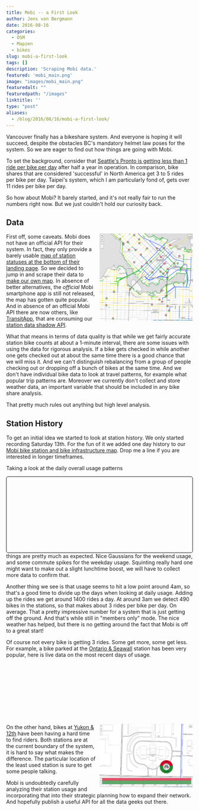 ```yaml
---
title: Mobi -- a First Look
author: Jens von Bergmann
date: 2016-08-16
categories:
  - OSM
  - Mapzen
  - bikes
slug: mobi-a-first-look
tags: []
description: 'Scraping Mobi data.'
featured: 'mobi_main.png'
image: "images/mobi_main.png"
featuredalt: ""
featuredpath: "/images"
linktitle: ''
type: "post"
aliases:
  - /blog/2016/08/16/mobi-a-first-look/
---
```




Vancouver finally has a bikeshare system. And everyone is hoping it will succeed, despite the obstacles BC's mandatory
helmet law poses for the system. So we are eager to find out how things are going with Mobi.
  
To set the background, consider that
[Seattle's Pronto is getting less than 1 ride per bike per day](http://www.seattlemet.com/articles/2016/3/21/the-rise-and-fall-and-possible-rise-again-of-pronto)
after half a year in operation. In comparison, bike shares that are considered 'successful' in North America get 3 to 5
rides per bike per day. Taipei's system, which I am particularly fond of, gets over 11 rides per bike per day.

So how about Mobi? It barely started, and it's not really fair to run the numbers right now. But we just couldn't hold
our curiosity back.

<!-- more -->
## Data
<a href="http://mountainmath.ca/mobi#14.287582005629245/49.2742/-123.1277" target="_blank"><img  src="images/mobi_main.png"  style="width:50%;float:right;margin-left:10px;"></a>
First off, some caveats. Mobi does not have an official API for their system. In fact, they only provide a barely usable
[map of station statuses at the bottom of their landing page](https://www.mobibikes.ca). So we decided to
jump in and scrape their data to [make our own map](http://doodles.mountainmath.ca/blog/2016/07/26/bike-share-map/). In
absence of better alternatives, the *official* Mobi smartphone app is still not released, the map has gotten quite popular.
And in absence of an official Mobi API there are now others, like [TransitApp](http://transitapp.com/), that are consuming our
[station data shadow API](http://mountainmath.ca/mobi/stations).

What that means in terms of data quality is that while we get fairly accurate station bike counts at about a 1-minute
interval, there are some issues with using the data for rigorous analysis. If a bike gets checked in while another one
gets checked out at about the same time there is a good chance that we will miss it. And we can't distinguish rebalancing
from a group of people checking out or dropping off a bunch of bikes at the same time. And we don't have individual bike
data to look at travel patterns, for example what popular trip patterns are. Moreover we currently don't collect and store
weather data, an important variable that should be included in any bike share analysis.

That pretty much rules out anything but high level analysis.

## Station History
To get an initial idea we started to look at station history. We only started recording Saturday 13th. For the fun of it
we added one day history to our [Mobi bike station and bike infrastructure map](https://mountainmath.ca/mobi). Drop me
a line if you are interested in longer timeframes. 

Taking a look at the daily overall usage patterns
<div style="padding:2px;border: 1px solid black;border-radius:5px;">
<div id="graph_mobi_hourly" style="height:200px;max-width:640px;" data-url="/data/mobi_hourly.json"></div>
</div>
things are pretty much as expected. Nice Gaussians for the weekend usage, and some commute spikes for the weekday usage.
Squinting really hard one might want to make out a slight lunchtime boost, we will have to collect more data to confirm
that.

Another thing we see is that usage seems to hit a low point around 4am, so that's a good time to divide up the days when
looking at daily usage. Adding up the rides we get around 1400 rides a day. At around 3am we detect 490 bikes in the
stations, so that makes about 3 rides per bike per day. On average. That a pretty impressive number for a system that is
just getting off the ground. And that's while still in "members only" mode. The nice weather has helped, but there is no
getting around the fact that Mobi is off to a great start!
 

Of course not every bike is getting 3 rides. Some get more, some get less. For example, a bike parked at the
[Ontario & Seawall](http://mountainmath.ca/mobi#17/49.27147/-123.10407) station has been very popular, here is live data
on the most recent days of usage.
 <div id="station_graph_os" style="height:150px;"></div>

<a href="http://mountainmath.ca/mobi#19/49.26084/-123.11418" target="_blank"><img  src="images/yukon_12.png"  style="width:50%;float:right;margin-left:10px;"></a>
On the other hand, bikes at [Yukon & 12th](http://mountainmath.ca/mobi#19/49.26084/-123.11418) have been having a hard
time to find riders. Both stations are at the
current boundary of the system, it is hard to say what makes the difference. The particular location of the least used
station is sure to get some people talking.


Mobi is undoubtedly carefully
analyzing their station usage and incorporating that into their strategic planning how to expand their network. And
hopefully publish a useful API for all the data geeks out there.


<script src="//d3js.org/d3.v3.min.js" charset="utf-8"></script>
<script src="/lib/jquery.min.js" charset="utf-8"></script>
<script>

function graphBikeStation(selector,station_id){
  var outerHeight=$(selector).height(),
      outerWidth=$($(selector)[0].parentNode).width();
  var margin = {top: 20, right: 20, bottom: 30, left: 50},
      width = outerWidth - margin.left - margin.right,
      height = outerHeight - margin.top - margin.bottom;

  var formatDate = d3.time.format("%X");
  var x = d3.time.scale()
      .range([0, width]);

  var y = d3.scale.linear()
      .range([height, 0]);

  var xAxis = d3.svg.axis().scale(x).orient('bottom');

  var yAxis = d3.svg.axis().scale(y).orient('left').ticks(5);

  var line = d3.svg.line()
      .x(function(d) { return x(d.created_at); })
      .y(function(d) { return y(d.available_bikes); })
      .interpolate('step-after');
  var bikeArea = d3.svg.area()
      .x(function(d, i) { return x(d.created_at); })
      .y0(function(d) { return y(d.available_bikes); })
      .y1(function(d) { return height; })
      .interpolate('step-after');
  var dockArea = d3.svg.area()
      .x(function(d, i) { return x(d.created_at); })
      .y0(function(d) { return 0; })
      .y1(function(d) { return y(d.available_bikes); })
      .interpolate('step-after');


  var svg = d3.select(selector).append("svg")
      .attr("width", width + margin.left + margin.right)
      .attr("height", height + margin.top + margin.bottom)
      .append("g")
      .attr("transform", "translate(" + margin.left + "," + margin.top + ")");
  d3.json('http://mountainmath.ca/bike_providers/1/bike_stations/' + station_id + '.json?days=7',function(error,data){
  data=data[0].stations[0].statuses;
  data.forEach(function(d){type(d)});
  var last=data[data.length-1];
  var lastTime=new Date(d3.time.format.iso.parse(last.updated_at).getTime() + 5*60000);
  data.push({id:last.id,available_bikes:last.available_bikes,free_docks:last.free_docks,created_at:lastTime,updated_at:lastTime});

  x.domain(d3.extent(data, function(d) { return d.created_at; }));
  y.domain([0,data[0].available_bikes+data[0].free_docks]);

  svg.append("g")
      .attr("class", "x axis")
      .attr("transform", "translate(0," + height + ")")
      .call(xAxis);

  svg.append("g")
      .attr("class", "y axis")
      .call(yAxis);
//      .append("text")
//      .attr("transform", "rotate(-90)")
//      .attr("y", 6)
//      .attr("dy", ".71em")
//      .style("text-anchor", "end")
//      .text("Available Bikes");

  svg.append("path")
      .datum(data)
      .attr("class", "area bike")
      .style("fill",'rgba(33, 139, 51, 0.7)')
      .attr("d", bikeArea);
  svg.append("path")
      .datum(data)
      .attr("class", "area dock")
      .style("fill",'rgba(212, 10, 44, 0.7')
      .attr("d", dockArea);


  function type(d) {
    d.created_at = d3.time.format.iso.parse(d.created_at);
    d.available_bikes = +d.available_bikes;
    return d;
  }
  });
}



function bar_graph(div,shiftAxis,domainFormatter,rangeFormatter,domainLabelFormatter,rangeLabelFormatter){
    if (!domainFormatter) domainFormatter=d3.format("d");
    if (!rangeLabelFormatter) rangeLabelFormatter=rangeFormatter;
    if (!rangeFormatter)
     rangeFormatter = function (y) {
        return y;
     };
     if (!domainLabelFormatter) domainLabelFormatter=domainFormatter;

var margin = {top: 20, right: 20, bottom: 40, left: 70},
    width = parseInt(div.style("width")) - margin.left - margin.right,
    height = parseInt(div.style("height")) - margin.top - margin.bottom;

var x = d3.scale.ordinal()
    .rangeRoundBands([0, width], .1);

var y = d3.scale.linear()
    .range([height, 0]);


var xAxis = d3.svg.axis()
    .scale(x)
    .tickFormat(domainFormatter)
    .orient("bottom");


var yAxis = d3.svg.axis()
    .scale(y)
    .orient("left")
    .tickFormat(rangeFormatter)
    .ticks(5, rangeFormatter);

var svg = div.append("svg")
    .attr("width", width + margin.left + margin.right)
    .attr("height", height + margin.top + margin.bottom)
  .append("g")
    .attr("transform", "translate(" + margin.left + "," + margin.top + ")");

var data_url=div[0][0].dataset.url;

d3.json(data_url, function(error, json) {
  if (error) throw error;
  var graphData=json[0];
  var data=graphData.data;
  
  data.forEach(function(d,i){d.date= d3.time.format.iso.parse(d.date)});
  
  var container=d3.select(div.node().parentNode);
  container.selectAll('.legend.no-margin').remove();
  var legend=container.append('div').attr('class',"legend no-margin");
  legend.append('p').html('<i style="background:'+graphData.color + '"></i>' + graphData.label +  '<span style="float:right;margin-right:10px;" id="' + graphData.class+'_value"></span>');
  
  x.domain(data.map(function(d) {return d.date }));
  y.domain([0, d3.max(data, function(d) { return d.count; })]);
  
  var domainTickValues=[];
  var skip=Math.round(60/x.rangeBand());
  if (skip<=0) skip=1;
  for (var i=0;i<x.domain().length;i++) {
    if (i % skip==0) domainTickValues.push(x.domain()[i]);
  }
  //if (x.domain().length % 5 !=0) domainTickValues.push(x.domain()[x.domain().length-1]);
  xAxis.tickValues(domainTickValues);

  var xShift=shiftAxis ?  -x.rangeBand()/2.0 * 1.1 : 0;
  
  svg.append("g")
      .attr("class", "x axis")
      .attr("transform", "translate(" + xShift + "," + height + ")")
      .call(xAxis);

  svg.append("g")
      .attr("class", "y axis")
      .call(yAxis);
//    .append("text")
//      .attr("transform", "rotate(-90)")
//      .attr("y", 6)
//      .attr("dy", ".71em")
//      .style("text-anchor", "end")
//      .text("Probability");

  svg.selectAll(".bar")
      .data(data)
    .enter().append("rect")
      .attr("class", graphData.class + " bar")
      .style("fill", graphData.color)
      .attr("x", function(d) { return x(d.date); })
      .attr("width", x.rangeBand())
      .attr("y", function(d) { return y(d.count); })
      .attr("height", function(d) { return height - y(d.count); })
      .on('mouseover',function(d){
         d3.select('#'+this.classList[0]+'_value').text(domainLabelFormatter(d.date) + ': ' + rangeLabelFormatter(d.count)) 
      }).on('click',function(d){
       d3.select('#'+this.classList[0]+'_value').text(domainLabelFormatter(d.date) + ': ' + rangeLabelFormatter(d.count)) 
      }).on('touch',function(d){
         d3.select('#'+this.classList[0]+'_value').text(domainLabelFormatter(d.date) + ': ' + rangeLabelFormatter(d.count)) 
      }).on('mouseout',function(){d3.select('#'+this.classList[0]+'_value').text('')});

      
});

}



var numberFormatter=d3.format(",");
var dateFormatter=d3.time.format("%a %I%p");//d3.time.format("%a %H:%M"); //d3.format(",");//
bar_graph(d3.select("#graph_mobi_hourly"),true,dateFormatter,numberFormatter);

graphBikeStation('#station_graph_os',1);
</script>
